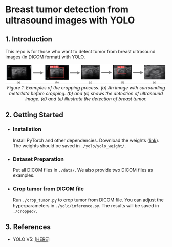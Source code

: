 # Breast tumor detection from ultrasound images with YOLO
  
## 1. Introduction

This repo is for those who want to detect tumor from breast ultrasound images (in DICOM format) with YOLO. 

<p align="center">
    <img src="overview.png"/> <br />
    <em> 
    Figure 1. Examples of the cropping process. (a) An image with surrounding metadata before cropping. (b) and (c) shows the detection of ultrasound image. (d) and (e) illustrate the detection of breast tumor. 
    </em>
</p>

## 2. Getting Started

- ### Installation
    Install PyTorch and other dependencies. Download the weights ([link](https://drive.google.com/drive/folders/1cKKfW3cFnmxDd5ExDCU8iMe2pYXMjD8W?usp=drive_link)). The weights should be saved in `./yolo/yolo_weight/`.

- ### Dataset Preparation
    Put all DICOM files in `./data/`. We also provide two DICOM files as examples.

- ### Crop tumor from DICOM file
    Run `./crop_tumor.py` to crop tumor from DICOM file. You can adjust the hyperparameters in `./yolo/inference.py`. The results will be saved in `./cropped/`.

## 3. References
- YOLO V5: [[HERE]](https://github.com/ultralytics/yolov5)
